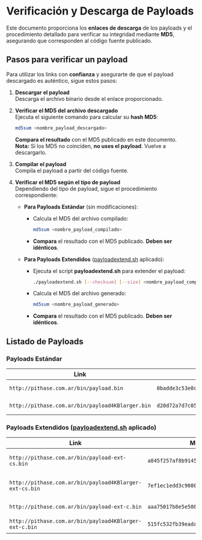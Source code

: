 # Verificación y Descarga de Payloads

Este documento proporciona los **enlaces de descarga** de los payloads y el procedimiento detallado para verificar su integridad mediante **MD5**, asegurando que corresponden al código fuente publicado.

## Pasos para verificar un payload

Para utilizar los links con **confianza** y asegurarte de que el payload descargado es auténtico, sigue estos pasos:

1. **Descargar el payload**  
   Descarga el archivo binario desde el enlace proporcionado.

2. **Verificar el MD5 del archivo descargado**  
   Ejecuta el siguiente comando para calcular su **hash MD5**:
   ```sh
   md5sum <nombre_payload_descargado>
   ```
   **Compara el resultado** con el MD5 publicado en este documento.  
   **Nota:** Si los MD5 no coinciden, **no uses el payload**. Vuelve a descargarlo.

3. **Compilar el payload**  
   Compila el payload a partir del código fuente.

4. **Verificar el MD5 según el tipo de payload**  
   Dependiendo del tipo de payload, sigue el procedimiento correspondiente:

   - **Para Payloads Estándar** (sin modificaciones):
     - Calcula el MD5 del archivo compilado:
       ```sh
       md5sum <nombre_payload_compilado>
       ```
     - **Compara** el resultado con el MD5 publicado. **Deben ser idénticos**.

   - **Para Payloads Extendidos** ([payloadextend.sh](https://github.com/Pithase/asm-payloads-loaders/blob/main/payloadextend.sh) aplicado):
     - Ejecuta el script **payloadextend.sh** para extender el payload:
       ```sh
       ./payloadextend.sh [--checksum] [--size] <nombre_payload_compilado>
       ```
     - Calcula el MD5 del archivo generado:
       ```sh
       md5sum <nombre_payload_generado>
       ```
     - **Compara** el resultado con el MD5 publicado. **Deben ser idénticos**.

## Listado de Payloads

### Payloads Estándar

| Link | MD5 | Tamaño |
|------|-----|-------:|
| `http://pithase.com.ar/bin/payload.bin` | `0badde3c53e0cf86c52fffa1ea41ef27` | 49 bytes |
| `http://pithase.com.ar/bin/payload4KBlarger.bin` | `d20d72a7d7c05ed70d58aceec8031f29` | 5.088 bytes |

### Payloads Extendidos ([payloadextend.sh](https://github.com/Pithase/asm-payloads-loaders/blob/main/payloadextend.sh) aplicado)

| Link | MD5 | Tamaño | Argumentos |
|------|-----|-------:|------------|
| `http://pithase.com.ar/bin/payload-ext-cs.bin` | `a845f257af8b9145ef61b17d2fb64db6` | 55 bytes | --checksum --size |
| `http://pithase.com.ar/bin/payload4KBlarger-ext-cs.bin` | `7ef1ec1edd3c9080d6a7118afbbaf429` | 5.094 bytes | --checksum --size |
| `http://pithase.com.ar/bin/payload-ext-c.bin` | `aaa75017b8e5e500debe7ccdfc7c5c1a` | 55 bytes | --checksum |
| `http://pithase.com.ar/bin/payload4KBlarger-ext-c.bin` | `515fc532fb39eada6adcf4aced73b02e` | 5.094 bytes | --checksum|

